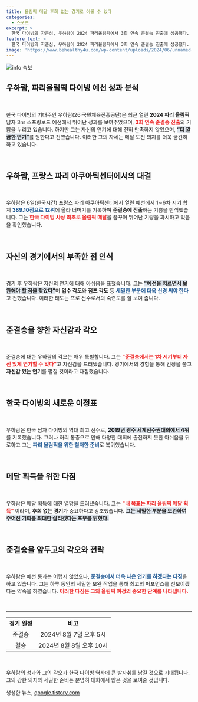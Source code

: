 ```yaml
---
title: 올림픽 메달 후회 없는 경기로 이룰 수 있다
categories:
  - 스포츠
excerpt: >
  한국 다이빙의 자존심, 우하람이 2024 파리올림픽에서 3회 연속 준결승 진출에 성공했다. 하지만 그는 메달을 원하지만, 완벽한 연기를 위해 세밀한 보완이 필요하다고 강조하며 강한 의지를 드러냈다.
feature_text: >
  한국 다이빙의 자존심, 우하람이 2024 파리올림픽에서 3회 연속 준결승 진출에 성공했다. 하지만 그는 메달을 원하지만, 완벽한 연기를 위해 세밀한 보완이 필요하다고 강조하며 강한 의지를 드러냈다.
image: 'https://www.behealthy4u.com/wp-content/uploads/2024/06/unnamed-file.png'
---
```


<p><img src="https://www.behealthy4u.com/wp-content/uploads/2024/06/unnamed-file.png" alt="info 속보" /></p>

<h2 data-ke-size="size26">우하람, 파리올림픽 다이빙 예선 성과 분석</h2>

<p data-ke-size="size16">&nbsp;</p>

<p data-ke-size="size16">한국 다이빙의 기대주인 우하람(26·국민체육진흥공단)은 최근 열린 <b>2024 파리 올림픽</b> 남자 3ｍ 스프링보드 예선에서 뛰어난 성과를 보여주었으며, <b><span style="color: #ee2323;">3회 연속 준결승 진출</span></b>의 기쁨을 누리고 있습니다. 하지만 그는 자신의 연기에 대해 전혀 만족하지 않았으며, <b><span style="background-color: #21538527;">“더 깔끔한 연기”</span></b>를 원한다고 전했습니다. 이러한 그의 자세는 메달 도전 의지를 더욱 굳건히 하고 있습니다.</p>

<p data-ke-size="size16">&nbsp;</p>

<h2 data-ke-size="size26">우하람, 프랑스 파리 아쿠아틱센터에서의 대결</h2>

<p data-ke-size="size16">&nbsp;</p>

<p data-ke-size="size16">우하람은 6일(한국시간) 프랑스 파리 아쿠아틱센터에서 열린 예선에서 1∼6차 시기 합계 <b><span style="color: #1a5490;">389.10점으로 12위</span></b>에 올라 너머기를 기록하며 <b>준결승에 진출</b>하는 기쁨을 만끽했습니다. 그는 <b><span style="color: #ee2323;">한국 다이빙 사상 최초로 올림픽 메달</span></b>을 꿈꾸며 뛰어난 기량을 과시하고 있음을 확인했습니다.</p>

<p data-ke-size="size16">&nbsp;</p>

<h2 data-ke-size="size26">자신의 경기에서의 부족한 점 인식</h2>

<p data-ke-size="size16">&nbsp;</p>

<p data-ke-size="size16">경기 후 우하람은 자신의 연기에 대해 아쉬움을 표했습니다. 그는 <b><span style="background-color: #21538527;">"예선을 치르면서 보완해야 할 점을 찾았다"</span></b>며 <b>입수 각도</b>와 <b>점프 각도</b> 등 <b><span style="color: #1a5490;">세밀한 부분에 더욱 신경 써야 한다</span></b>고 전했습니다. 이러한 태도는 프로 선수로서의 숙련도를 잘 보여 줍니다.</p>

<p data-ke-size="size16">&nbsp;</p>

<h2 data-ke-size="size26">준결승을 향한 자신감과 각오</h2>

<p data-ke-size="size16">&nbsp;</p>

<p data-ke-size="size16">준결승에 대한 우하람의 각오는 매우 특별합니다. 그는 <b><span style="color: #ee2323;">"준결승에서는 1차 시기부터 자신 있게 연기할 수 있다"</span></b>고 자신감을 드러냈습니다. 경기에서의 경험을 통해 긴장을 풀고 <b>자신감 있는 연기</b>를 펼칠 것이라고 다짐했습니다.</p>

<p data-ke-size="size16">&nbsp;</p>

<h2 data-ke-size="size26">한국 다이빙의 새로운 이정표</h2>

<p data-ke-size="size16">&nbsp;</p>

<p data-ke-size="size16">우하람은 한국 남자 다이빙의 역대 최고 선수로, <b><span style="background-color: #21538527;">2019년 광주 세계선수권대회에서 4위</span></b>를 기록했습니다. 그러나 허리 통증으로 인해 다양한 대회에 출전하지 못한 아쉬움을 뒤로하고 그는 <b><span style="color: #1a5490;">파리 올림픽을 위한 철저한 준비</span></b>로 복귀했습니다.</p>

<p data-ke-size="size16">&nbsp;</p>

<h2 data-ke-size="size26">메달 획득을 위한 다짐</h2>

<p data-ke-size="size16">&nbsp;</p>

<p data-ke-size="size16">우하람은 메달 획득에 대한 열망을 드러냈습니다. 그는 <b><span style="color: #ee2323;">"내 목표는 파리 올림픽 메달 획득" </span></b>이라며, <b>후회 없는 경기</b>가 중요하다고 강조했습니다. <b><span style="background-color: #21538527;">그는 세밀한 부분을 보완하여 주어진 기회를 최대한 살리겠다는 포부를 밝혔다.</span></b></p>

<p data-ke-size="size16">&nbsp;</p>

<h2 data-ke-size="size26">준결승을 앞두고의 각오와 전략</h2>

<p data-ke-size="size16">&nbsp;</p>

<p data-ke-size="size16">우하람은 예선 통과는 어렵지 않았으나, <b><span style="color: #1a5490;">준결승에서 더욱 나은 연기를 하겠다는 다짐</span></b>을 하고 있습니다. 그는 하루 동안의 세밀한 보완 작업을 통해 최고의 퍼포먼스를 선보이겠다는 약속을 하였습니다. <b><span style="color: #ee2323;">이러한 다짐은 그의 올림픽 여정의 중요한 단계를 나타냅니다.</span></b></p>

<p data-ke-size="size16">&nbsp;</p>

<hr />

<table style="width: 100%;">
<tr>
<td style="text-align: center; height: 17px;"><b>경기 일정</b></td>
<td style="text-align: center; height: 17px;"><b>비고</b></td>
</tr>
<tr>
<td style="text-align: center; height: 17px;">준결승</td>
<td style="text-align: center; height: 17px;">2024년 8월 7일 오후 5시</td>
</tr>
<tr>
<td style="text-align: center; height: 17px;">결승</td>
<td style="text-align: center; height: 17px;">2024년 8월 8일 오후 10시</td>
</tr>
</table>

<p data-ke-size="size16">&nbsp;</p>

<p data-ke-size="size16">우하람의 성과와 그의 각오가 한국 다이빙 역사에 큰 발자취를 남길 것으로 기대됩니다. 그의 강한 의지와 세밀한 준비는 분명히 대회에서 많은 것을 보여줄 것입니다.</p>
생생한 뉴스, <a href="https://qoogle.tistory.com" rel="dofollow">qoogle.tistory.com</a>


